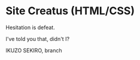 # Site Creatus (HTML/CSS)

Hesitation is defeat.

I've told you that, didn't I?

IKUZO SEKIRO, branch